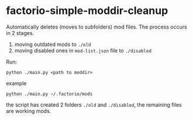 # factorio-simple-moddir-cleanup

Automatically deletes (moves to subfolders) mod files. The process occurs in 2 stages.
1. moving outdated mods to `./old`
2. moving disabled ones in `mod-list.json` file to `./disabled`

Run:
```
python ./main.py <path to moddir>
```
example
```
python ./main.py ~/.factorio/mods
```

the script has created 2 folders `./old` and `./disabled`, the remaining files are working mods.